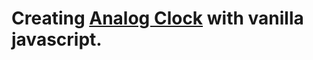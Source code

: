 # Creating [Analog Clock](https://andiahmadyusup-id.github.io/analog-clock) with vanilla javascript.
